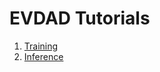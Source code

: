 # EVDAD Tutorials

1. [Training](/docs/tutorials/training/README.md)
2. [Inference](/docs/tutorials/inference/README.md)
